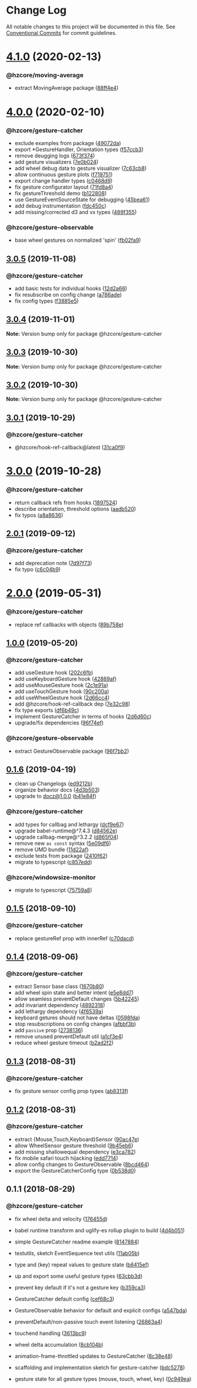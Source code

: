 # Change Log

All notable changes to this project will be documented in this file.
See [Conventional Commits](https://conventionalcommits.org) for commit guidelines.

# [4.1.0](https://github.com/hzdg/hz-core/compare/@hzcore/gesture-catcher@4.0.0...@hzcore/gesture-catcher@4.1.0) (2020-02-13)


### @hzcore/moving-average

* extract MovingAverage package ([88ff4e4](https://github.com/hzdg/hz-core/commit/88ff4e4))


# [4.0.0](https://github.com/hzdg/hz-core/compare/@hzcore/gesture-catcher@3.0.5...@hzcore/gesture-catcher@4.0.0) (2020-02-10)


### @hzcore/gesture-catcher

* exclude examples from package ([49072da](https://github.com/hzdg/hz-core/commit/49072da))
* export *GestureHandler, Orientation types ([f57ccb3](https://github.com/hzdg/hz-core/commit/f57ccb3))
* remove deugging logs ([673f374](https://github.com/hzdg/hz-core/commit/673f374))
* add gesture visualizers ([7e0b024](https://github.com/hzdg/hz-core/commit/7e0b024))
* add wheel debug data to gesture visualizer ([7c63cb8](https://github.com/hzdg/hz-core/commit/7c63cb8))
* allow continuous gesture plots ([f719751](https://github.com/hzdg/hz-core/commit/f719751))
* export change handler types ([c0468d9](https://github.com/hzdg/hz-core/commit/c0468d9))
* fix gesture configurator layout ([71fd8a4](https://github.com/hzdg/hz-core/commit/71fd8a4))
* fix gestureThreshold demo ([b122808](https://github.com/hzdg/hz-core/commit/b122808))
* use GestureEventSourceState for debugging ([45bea61](https://github.com/hzdg/hz-core/commit/45bea61))
* add debug instrumentation ([fdc450c](https://github.com/hzdg/hz-core/commit/fdc450c))
* add missing/corrected d3 and vx types ([489f355](https://github.com/hzdg/hz-core/commit/489f355))

### @hzcore/gesture-observable

* base wheel gestures on normalized 'spin' ([fb02fa9](https://github.com/hzdg/hz-core/commit/fb02fa9))


## [3.0.5](https://github.com/hzdg/hz-core/compare/@hzcore/gesture-catcher@3.0.4...@hzcore/gesture-catcher@3.0.5) (2019-11-08)


### @hzcore/gesture-catcher

* add basic tests for individual hooks ([12d2a66](https://github.com/hzdg/hz-core/commit/12d2a66))
* fix resubscribe on config change ([a786ade](https://github.com/hzdg/hz-core/commit/a786ade))
* fix config types ([f3885e5](https://github.com/hzdg/hz-core/commit/f3885e5))


## [3.0.4](https://github.com/hzdg/hz-core/compare/@hzcore/gesture-catcher@3.0.3...@hzcore/gesture-catcher@3.0.4) (2019-11-01)

**Note:** Version bump only for package @hzcore/gesture-catcher





## [3.0.3](https://github.com/hzdg/hz-core/compare/@hzcore/gesture-catcher@3.0.2...@hzcore/gesture-catcher@3.0.3) (2019-10-30)

**Note:** Version bump only for package @hzcore/gesture-catcher





## [3.0.2](https://github.com/hzdg/hz-core/compare/@hzcore/gesture-catcher@3.0.1...@hzcore/gesture-catcher@3.0.2) (2019-10-30)

**Note:** Version bump only for package @hzcore/gesture-catcher





## [3.0.1](https://github.com/hzdg/hz-core/compare/@hzcore/gesture-catcher@3.0.0...@hzcore/gesture-catcher@3.0.1) (2019-10-29)


### @hzcore/gesture-catcher

* @hzcore/hook-ref-callback@latest ([31ca0f9](https://github.com/hzdg/hz-core/commit/31ca0f9))


# [3.0.0](https://github.com/hzdg/hz-core/compare/@hzcore/gesture-catcher@2.0.1...@hzcore/gesture-catcher@3.0.0) (2019-10-28)


### @hzcore/gesture-catcher

* return callback refs from hooks ([1897524](https://github.com/hzdg/hz-core/commit/1897524))
* describe orientation, threshold options ([aadb520](https://github.com/hzdg/hz-core/commit/aadb520))
* fix typos ([a8a8636](https://github.com/hzdg/hz-core/commit/a8a8636))


## [2.0.1](https://github.com/hzdg/hz-core/compare/@hzcore/gesture-catcher@2.0.0...@hzcore/gesture-catcher@2.0.1) (2019-09-12)


### @hzcore/gesture-catcher

* add deprecation note ([7d97f73](https://github.com/hzdg/hz-core/commit/7d97f73))
* fix typo ([c6c04b9](https://github.com/hzdg/hz-core/commit/c6c04b9))


# [2.0.0](https://github.com/hzdg/hz-core/compare/@hzcore/gesture-catcher@1.0.0...@hzcore/gesture-catcher@2.0.0) (2019-05-31)


### @hzcore/gesture-catcher

* replace ref callbacks with objects ([89b758e](https://github.com/hzdg/hz-core/commit/89b758e))


## [1.0.0](https://github.com/hzdg/hz-core/compare/@hzcore/gesture-catcher@0.1.6...@hzcore/gesture-catcher@1.0.0) (2019-05-20)


### @hzcore/gesture-catcher

* add useGesture hook ([202c6fb](https://github.com/hzdg/hz-core/commit/202c6fb))
* add useKeyboardGesture hook ([42889af](https://github.com/hzdg/hz-core/commit/42889af))
* add useMouseGesture hook ([2c1e91a](https://github.com/hzdg/hz-core/commit/2c1e91a))
* add useTouchGesture hook ([90c200a](https://github.com/hzdg/hz-core/commit/90c200a))
* add useWheelGesture hook ([2d66cc4](https://github.com/hzdg/hz-core/commit/2d66cc4))
* add @hzcore/hook-ref-callback dep ([7e32c98](https://github.com/hzdg/hz-core/commit/7e32c98))
* fix type exports ([df6b49c](https://github.com/hzdg/hz-core/commit/df6b49c))
* implement GestureCatcher in terms of hooks ([2d6d60c](https://github.com/hzdg/hz-core/commit/2d6d60c))
* upgrade/fix dependencies ([96f74ef](https://github.com/hzdg/hz-core/commit/96f74ef))

### @hzcore/gesture-observable

* extract GestureObservable package ([96f7bb2](https://github.com/hzdg/hz-core/commit/96f7bb2))


## [0.1.6](https://github.com/hzdg/hz-core/compare/@hzcore/gesture-catcher@0.1.5...@hzcore/gesture-catcher@0.1.6) (2019-04-19)


* clean up Changelogs ([ed9212b](https://github.com/hzdg/hz-core/commit/ed9212b))
* organize behavior docs ([4d3b503](https://github.com/hzdg/hz-core/commit/4d3b503))
* upgrade to docz@1.0.0 ([b41e84f](https://github.com/hzdg/hz-core/commit/b41e84f))

### @hzcore/gesture-catcher

* add types for callbag and lethargy ([dcf9e67](https://github.com/hzdg/hz-core/commit/dcf9e67))
* upgrade babel-runtime@^7.4.3 ([d84562e](https://github.com/hzdg/hz-core/commit/d84562e))
* upgrade callbag-merge@^3.2.2 ([d865f04](https://github.com/hzdg/hz-core/commit/d865f04))
* remove new `as const` syntax ([5e09df6](https://github.com/hzdg/hz-core/commit/5e09df6))
* remove UMD bundle ([11d22af](https://github.com/hzdg/hz-core/commit/11d22af))
* exclude tests from package ([2410f62](https://github.com/hzdg/hz-core/commit/2410f62))
* migrate to typescript ([c857edd](https://github.com/hzdg/hz-core/commit/c857edd))

### @hzcore/windowsize-monitor

* migrate to typescript ([75759a8](https://github.com/hzdg/hz-core/commit/75759a8))


## [0.1.5](https://github.com/hzdg/hz-core/compare/@hzcore/gesture-catcher@0.1.4...@hzcore/gesture-catcher@0.1.5) (2018-09-10)


### @hzcore/gesture-catcher

* replace gestureRef prop with innerRef ([c70dacd](https://github.com/hzdg/hz-core/commit/c70dacd))


## [0.1.4](https://github.com/hzdg/hz-core/compare/@hzcore/gesture-catcher@0.1.3...@hzcore/gesture-catcher@0.1.4) (2018-09-06)


### @hzcore/gesture-catcher

* extract Sensor base class ([1670b80](https://github.com/hzdg/hz-core/commit/1670b80))
* add wheel spin state and better intent ([e5e8dd7](https://github.com/hzdg/hz-core/commit/e5e8dd7))
* allow seamless preventDefault changes ([5b42245](https://github.com/hzdg/hz-core/commit/5b42245))
* add invariant dependency ([4892318](https://github.com/hzdg/hz-core/commit/4892318))
* add lethargy dependency ([4f6539a](https://github.com/hzdg/hz-core/commit/4f6539a))
* keyboard getures should not have deltas ([0598fda](https://github.com/hzdg/hz-core/commit/0598fda))
* stop resubscriptions on config changes ([afbbf3b](https://github.com/hzdg/hz-core/commit/afbbf3b))
* add `passive` prop ([2738136](https://github.com/hzdg/hz-core/commit/2738136))
* remove unused preventDefault util ([a1cf3e4](https://github.com/hzdg/hz-core/commit/a1cf3e4))
* reduce wheel gesture timeout ([b2ad2f2](https://github.com/hzdg/hz-core/commit/b2ad2f2))


## [0.1.3](https://github.com/hzdg/hz-core/compare/@hzcore/gesture-catcher@0.1.2...@hzcore/gesture-catcher@0.1.3) (2018-08-31)


### @hzcore/gesture-catcher

* fix gesture sensor config prop types ([ab8313f](https://github.com/hzdg/hz-core/commit/ab8313f))


## [0.1.2](https://github.com/hzdg/hz-core/compare/@hzcore/gesture-catcher@0.1.1...@hzcore/gesture-catcher@0.1.2) (2018-08-31)


### @hzcore/gesture-catcher

* extract {Mouse,Touch,Keyboard}Sensor ([90ac47e](https://github.com/hzdg/hz-core/commit/90ac47e))
* allow WheelSensor gesture threshold ([9b45eb6](https://github.com/hzdg/hz-core/commit/9b45eb6))
* add missing shallowequal dependency ([e3ca782](https://github.com/hzdg/hz-core/commit/e3ca782))
* fix mobile safari touch hijacking ([edd7714](https://github.com/hzdg/hz-core/commit/edd7714))
* allow config changes to GestureObservable ([8bcd464](https://github.com/hzdg/hz-core/commit/8bcd464))
* export the GestureCatcherConfig type ([0b538d0](https://github.com/hzdg/hz-core/commit/0b538d0))


## 0.1.1 (2018-08-29)


### @hzcore/gesture-catcher

* fix wheel delta and velocity ([176455d](https://github.com/hzdg/hz-core/commit/176455d))

* babel runtime transform and uglify-es rollup plugin to build ([4d4b051](https://github.com/hzdg/hz-core/commit/4d4b051))
* simple GestureCatcher readme example ([8147884](https://github.com/hzdg/hz-core/commit/8147884))
* testutils, sketch EventSequence test utils ([11ab05b](https://github.com/hzdg/hz-core/commit/11ab05b))
* type and (key) repeat values to gesture state ([b6415ef](https://github.com/hzdg/hz-core/commit/b6415ef))
* up and export some useful gesture types ([63cbb3d](https://github.com/hzdg/hz-core/commit/63cbb3d))
* prevent key default if it's not a gesture key ([b359ca3](https://github.com/hzdg/hz-core/commit/b359ca3))
* GestureCatcher default config ([cef68c3](https://github.com/hzdg/hz-core/commit/cef68c3))
* GestureObservable behavior for default and explicit configs ([a547bda](https://github.com/hzdg/hz-core/commit/a547bda))
* preventDefault/non-passive touch event listening ([26863a4](https://github.com/hzdg/hz-core/commit/26863a4))
* touchend handling ([3613bc9](https://github.com/hzdg/hz-core/commit/3613bc9))
* wheel delta accumulation ([8cb104b](https://github.com/hzdg/hz-core/commit/8cb104b))
* animation-frame-throttled updates to GestureCatcher ([8c38e48](https://github.com/hzdg/hz-core/commit/8c38e48))
* scaffolding and implementation sketch for gesture-catcher ([bdc5278](https://github.com/hzdg/hz-core/commit/bdc5278))
* gesture state for all gesture types (mouse, touch, wheel, key) ([0c949ea](https://github.com/hzdg/hz-core/commit/0c949ea))
